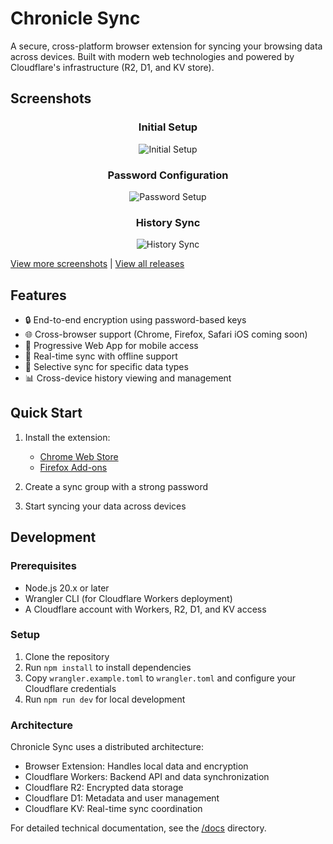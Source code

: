 # Chronicle Sync

A secure, cross-platform browser extension for syncing your browsing data across devices. Built with modern web technologies and powered by Cloudflare's infrastructure (R2, D1, and KV store).

## Screenshots

<div align="center">

### Initial Setup
![Initial Setup](https://posix4e.github.io/chronicle-sync/screenshots/setup-flow/initial-popup.png)

### Password Configuration
![Password Setup](https://posix4e.github.io/chronicle-sync/screenshots/setup-flow/setup-form.png)

### History Sync
![History Sync](https://posix4e.github.io/chronicle-sync/screenshots/setup-flow/history-entries.png)

</div>

[View more screenshots](https://posix4e.github.io/chronicle-sync/test-results) | [View all releases](https://posix4e.github.io/chronicle-sync/releases/)
## Features

- 🔒 End-to-end encryption using password-based keys
- 🌐 Cross-browser support (Chrome, Firefox, Safari iOS coming soon)
- 📱 Progressive Web App for mobile access
- 🔄 Real-time sync with offline support
- 🎯 Selective sync for specific data types
- 📊 Cross-device history viewing and management

## Quick Start

1. Install the extension:
   - [Chrome Web Store](https://chrome.google.com/webstore/detail/chronicle-sync)
   - [Firefox Add-ons](https://addons.mozilla.org/firefox/addon/chronicle-sync)

2. Create a sync group with a strong password
3. Start syncing your data across devices

## Development

### Prerequisites

- Node.js 20.x or later
- Wrangler CLI (for Cloudflare Workers deployment)
- A Cloudflare account with Workers, R2, D1, and KV access

### Setup

1. Clone the repository
2. Run `npm install` to install dependencies
3. Copy `wrangler.example.toml` to `wrangler.toml` and configure your Cloudflare credentials
4. Run `npm run dev` for local development

### Architecture

Chronicle Sync uses a distributed architecture:
- Browser Extension: Handles local data and encryption
- Cloudflare Workers: Backend API and data synchronization
- Cloudflare R2: Encrypted data storage
- Cloudflare D1: Metadata and user management
- Cloudflare KV: Real-time sync coordination

For detailed technical documentation, see the [/docs](/docs) directory.
